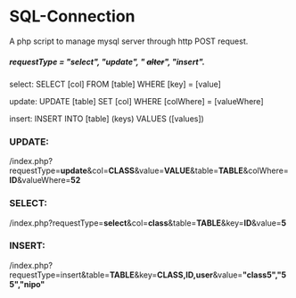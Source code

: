 # SQL-Connection
A php script to manage mysql server through http POST request.

##### requestType = "select", "update", " ~~alter~~", "insert".

select: SELECT \[col] FROM \[table] WHERE \[key] = \[value]

update: UPDATE \[table] SET \[col] WHERE \[colWhere] = \[valueWhere]

insert: INSERT INTO \[table] (keys) VALUES ([values])


### UPDATE:

/index.php?requestType=**update**&col=**CLASS**&value=**VALUE**&table=**TABLE**&colWhere=**ID**&valueWhere=**52**

### SELECT:

/index.php?requestType=**select**&col=**class**&table=**TABLE**&key=**ID**&value=**5**

### INSERT:

/index.php?requestType=insert&table=**TABLE**&key=**CLASS,ID,user**&value=**"class5","55","nipo"**
